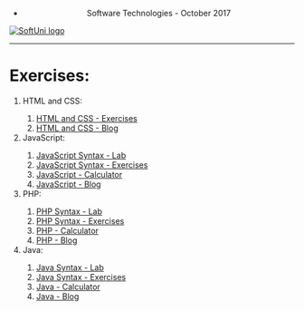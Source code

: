 * <p align="center"> Software Technologies - October 2017<p>
<a href="https://softuni.bg/trainings/1714/software-technologies-october-2017">  ![SoftUni logo][logo] <a/>
  		  
[logo]: http://innovationstarterbox.bg/wp-content/uploads/2016/05/Softuni_logo_trasparent.png "Logo Title Text 2"
 		 
 ---		 ---

 <h1><strong>Exercises:</strong></h1>

<ol>
    <li>HTML and CSS:</li>
        <ol type="1">
            <li><a href="https://github.com/radoslavvv/Software-Technologies-October-2017/tree/master/01.%20HTMLandCSS/01.HTMLandCSS-Exercises">HTML and CSS - Exercises</a></li>
            <li><a href="https://github.com/radoslavvv/Software-Technologies-October-2017/tree/master/01.%20HTMLandCSS/02.HTMLandCSS-Blog">HTML and CSS - Blog</a></li>
        </ol>
    <li>JavaScript:</li>
    <ol type="1">
        <li><a href="https://github.com/radoslavvv/Software-Technologies-October-2017/tree/master/02.%20JavaScript/01.JavaScript-Syntax-Lab">JavaScript Syntax - Lab</a></li>
        <li><a href="https://github.com/radoslavvv/Software-Technologies-October-2017/tree/master/02.%20JavaScript/02.JavaScript-Syntax-Exercises">JavaScript Syntax - Exercises</a></li>
        <li><a href="https://github.com/radoslavvv/Software-Technologies-October-2017/tree/master/02.%20JavaScript/03.JavaScript-Calculator">JavaScript - Calculator</a></li>
        <li><a href="https://github.com/radoslavvv/Software-Technologies-October-2017/tree/master/02.%20JavaScript/04.JavaScript-Blog">JavaScript - Blog</a></li>
    </ol>
	<li>PHP:</li>
	<ol type="1">
        <li><a href="https://github.com/radoslavvv/Software-Technologies-October-2017/tree/master/03.%20PHP/01.PHP-Syntax-Lab">PHP Syntax - Lab</a></li>
        <li><a href="https://github.com/radoslavvv/Software-Technologies-October-2017/tree/master/03.%20PHP/02.PHP-Syntax-Exercises">PHP Syntax - Exercises</a></li>
        <li><a href="https://github.com/radoslavvv/Software-Technologies-October-2017/tree/master/03.%20PHP/03.PHP-Calculator">PHP - Calculator</a></li>
        <li><a href="https://github.com/radoslavvv/Software-Technologies-October-2017/tree/master/03.%20PHP/04.PHP-Blog">PHP - Blog</a></li>
    </ol>
	<li>Java:</li>
	<ol type="1">
        <li><a href="https://github.com/radoslavvv/Software-Technologies-October-2017/tree/master/04.%20Java/01.Java-Syntax-Lab">Java Syntax - Lab</a></li>
        <li><a href="https://github.com/radoslavvv/Software-Technologies-October-2017/tree/master/04.%20Java/02.Java-Syntax-Exercises">Java Syntax - Exercises</a></li>
        <li><a href="https://github.com/radoslavvv/Software-Technologies-October-2017/tree/master/04.%20Java/03.Java-Calculator">Java - Calculator</a></li>
        <li><a href="https://github.com/radoslavvv/Software-Technologies-October-2017/tree/master/04.%20Java/04.Java-Blog">Java - Blog</a></li>
    </ol>
</ol>
        
        


